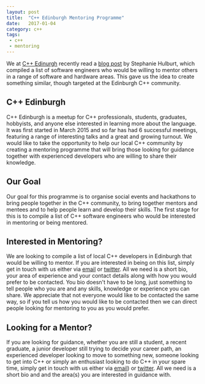 ```yaml
---
layout: post
title:  "C++ Edinburgh Mentoring Programme"
date:   2017-01-04
category: c++
tags:
 - c++
 - mentoring
---
```


We at [C++ Edinurgh][cpp-edinburgh-website] recently read a [blog post][stephanie-blog] by Stephanie Hulburt, which compiled a list of software engineers who would be willing to mentor others in a range of software and hardware areas. This gave us the idea to create something similar, though targeted at the Edinburgh C\+\+ community.

## C++ Edinburgh

C\+\+ Edinburgh is a meetup for C\+\+ professionals, students, graduates, hobbyists, and anyone else interested in learning more about the language. It was first started in March 2015 and so far has had 6 successful meetings, featuring a range of interesting talks and a great and growing turnout. We would like to take the opportunity to help our local C\+\+ community by creating a mentoring programme that will bring those looking for guidance together with experienced developers who are willing to share their knowledge.

## Our Goal

Our goal for this programme is to organise social events and hackathons to bring people together in the C\+\+ community, to bring together mentors and mentees and to help people learn and develop their skills. The first stage for this is to compile a list of C\+\+ software engineers who would be interested in mentoring or being mentored.

## Interested in Mentoring?

We are looking to compile a list of local C\+\+ developers in Edinburgh that would be willing to mentor. If you are interested in being on this list, simply get in touch with us either via [email][joe-email] or [twitter][joe-twitter]. All we need is a short bio, your area of experience and your contact details along with how you would prefer to be contacted. You bio doesn't have to be long, just something to tell people who you are and any skills, knowledge or experience you can share. We appreciate that not everyone would like to be contacted the same way, so if you tell us how you would like to be contacted then we can direct people looking for mentoring to you as you would prefer.

## Looking for a Mentor?

If you are looking for guidance, whether you are still a student, a recent graduate, a junior developer still trying to decide your career path, an experienced developer looking to move to something new, someone looking to get into C\+\+ or simply an enthusiast looking to do C\+\+ in your spare time, simply get in touch with us either via [email][joe-email]) or [twitter][joe-twitter]. All we need is a short bio and and the area(s) you are interested in guidance with.

[cpp-edinburgh-website]: http://cppedinburgh.uk/
[stephanie-blog]: http://stephaniehurlburt.com/blog/2016/11/14/list-of-engineers-willing-to-mentor-you
[joe-email]: sftrabbit@gmail.com
[joe-twitter]: https://twitter.com/sftrabbit


